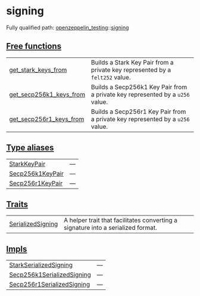 # signing

Fully qualified path: [openzeppelin_testing](./openzeppelin_testing.md)::[signing](./openzeppelin_testing-signing.md)


## [Free functions](./openzeppelin_testing-signing-free_functions.md)

| | |
|:---|:---|
| [get_stark_keys_from](./openzeppelin_testing-signing-get_stark_keys_from.md) | Builds a Stark Key Pair from a private key represented by a `felt252`  value. |
| [get_secp256k1_keys_from](./openzeppelin_testing-signing-get_secp256k1_keys_from.md) | Builds a Secp256k1 Key Pair from a private key represented by a `u256`  value. |
| [get_secp256r1_keys_from](./openzeppelin_testing-signing-get_secp256r1_keys_from.md) | Builds a Secp256r1 Key Pair from a private key represented by a `u256`  value. |

## [Type aliases](./openzeppelin_testing-signing-type_aliases.md)

| | |
|:---|:---|
| [StarkKeyPair](./openzeppelin_testing-signing-StarkKeyPair.md) | — |
| [Secp256k1KeyPair](./openzeppelin_testing-signing-Secp256k1KeyPair.md) | — |
| [Secp256r1KeyPair](./openzeppelin_testing-signing-Secp256r1KeyPair.md) | — |

## [Traits](./openzeppelin_testing-signing-traits.md)

| | |
|:---|:---|
| [SerializedSigning](./openzeppelin_testing-signing-SerializedSigning.md) | A helper trait that facilitates converting a signature into a serialized format. |

## [Impls](./openzeppelin_testing-signing-impls.md)

| | |
|:---|:---|
| [StarkSerializedSigning](./openzeppelin_testing-signing-StarkSerializedSigning.md) | — |
| [Secp256k1SerializedSigning](./openzeppelin_testing-signing-Secp256k1SerializedSigning.md) | — |
| [Secp256r1SerializedSigning](./openzeppelin_testing-signing-Secp256r1SerializedSigning.md) | — |
